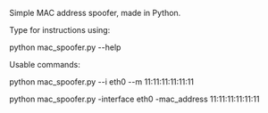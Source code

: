Simple MAC address spoofer, made in Python. 

Type for instructions using:

python mac_spoofer.py --help

Usable commands:

python mac_spoofer.py --i eth0 --m 11:11:11:11:11:11

python mac_spoofer.py -interface eth0 -mac_address 11:11:11:11:11:11
